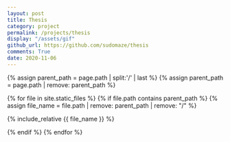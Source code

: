 ```yaml
---
layout: post
title: Thesis
category: project
permalink: /projects/thesis
display: "/assets/gif"
github_url: https://github.com/sudomaze/thesis
comments: True
date: 2020-11-06
---
```


{% assign parent_path = page.path | split:'/' | last %}
{% assign parent_path = page.path | remove:  parent_path %}

{% for file in site.static_files %}
{% if file.path contains parent_path %}
{% assign file_name = file.path | remove:  parent_path | remove:  "/" %}

{% include_relative {{ file_name }} %}

{% endif %}
{% endfor %}